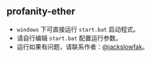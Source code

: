 ## profanity-ether

- `windows` 下可直接运行 `start.bat` 启动程式。
- 请自行编辑 `start.bat` 配置运行参数。
- 运行如果有问题，请联系作者：[@jackslowfak](https://t.me/jackslowfak)。